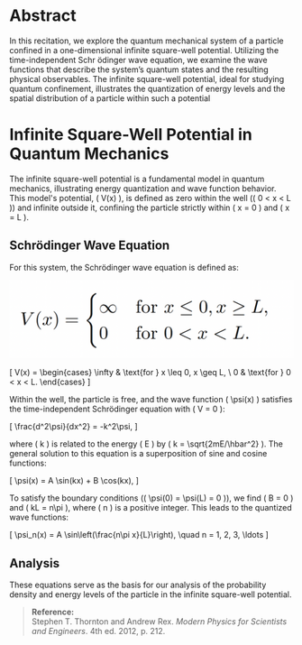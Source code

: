 # Abstract
In this recitation, we explore the quantum mechanical system of a particle confined in a one-dimensional
infinite square-well potential. Utilizing the time-independent Schr ̈odinger wave equation, we examine the
wave functions that describe the system’s quantum states and the resulting physical observables. The
infinite square-well potential, ideal for studying quantum confinement, illustrates the quantization of
energy levels and the spatial distribution of a particle within such a potential

# Infinite Square-Well Potential in Quantum Mechanics

The infinite square-well potential is a fundamental model in quantum mechanics, illustrating energy quantization and wave function behavior. This model's potential, \( V(x) \), is defined as zero within the well (\( 0 < x < L \)) and infinite outside it, confining the particle strictly within \( x = 0 \) and \( x = L \).

## Schrödinger Wave Equation

For this system, the Schrödinger wave equation is defined as:

![Equation 1](eq_1.png)



\[
V(x) = 
\begin{cases} 
\infty & \text{for } x \leq 0, x \geq L, \\
0 & \text{for } 0 < x < L.
\end{cases}
\]

Within the well, the particle is free, and the wave function \( \psi(x) \) satisfies the time-independent Schrödinger equation with \( V = 0 \):

\[
\frac{d^2\psi}{dx^2} = -k^2\psi,
\]

where \( k \) is related to the energy \( E \) by \( k = \sqrt{2mE/\hbar^2} \). The general solution to this equation is a superposition of sine and cosine functions:

\[
\psi(x) = A \sin(kx) + B \cos(kx),
\]

To satisfy the boundary conditions (\( \psi(0) = \psi(L) = 0 \)), we find \( B = 0 \) and \( kL = n\pi \), where \( n \) is a positive integer. This leads to the quantized wave functions:

\[
\psi_n(x) = A \sin\left(\frac{n\pi x}{L}\right), \quad n = 1, 2, 3, \ldots
\]

## Analysis

These equations serve as the basis for our analysis of the probability density and energy levels of the particle in the infinite square-well potential.

> **Reference:**  
> Stephen T. Thornton and Andrew Rex. *Modern Physics for Scientists and Engineers*. 4th ed. 2012, p. 212.


